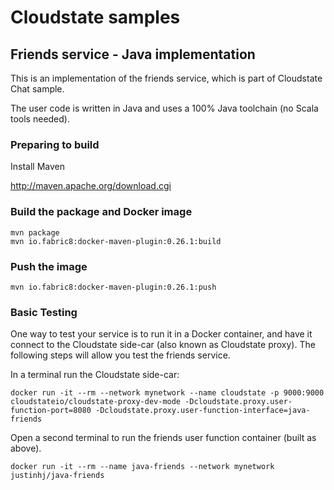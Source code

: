 # Cloudstate samples

## Friends service - Java implementation

This is an implementation of the friends service, which is part of Cloudstate Chat sample.

The user code is written in Java and uses a 100% Java toolchain (no Scala tools needed).

### Preparing to build

Install Maven

http://maven.apache.org/download.cgi

### Build the package and Docker image

```
mvn package
mvn io.fabric8:docker-maven-plugin:0.26.1:build
```

### Push the image

```
mvn io.fabric8:docker-maven-plugin:0.26.1:push
```

### Basic Testing

One way to test your service is to run it in a Docker container, and have it connect to the Cloudstate side-car (also known as Cloudstate proxy). The following steps will allow you test the friends service.

In a terminal run the Cloudstate side-car:

`docker run -it --rm --network mynetwork --name cloudstate -p 9000:9000 cloudstateio/cloudstate-proxy-dev-mode -Dcloudstate.proxy.user-function-port=8080 -Dcloudstate.proxy.user-function-interface=java-friends`

Open a second terminal to run the friends user function container (built as above).

`docker run -it --rm --name java-friends --network mynetwork justinhj/java-friends`
